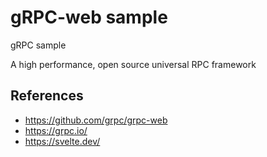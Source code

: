 # gRPC-web sample

gRPC sample  

A high performance, open source universal RPC framework

## References

- https://github.com/grpc/grpc-web
- https://grpc.io/
- https://svelte.dev/